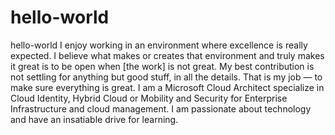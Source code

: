 # hello-world
hello-world
I enjoy working in an environment where excellence is really expected. I believe what makes or creates that environment and truly makes it great is to be open when [the work] is not great. My best contribution is not settling for anything but good stuff, in all the details. That is my job — to make sure everything is great. I am a Microsoft Cloud Architect specialize in Cloud Identity, Hybrid Cloud or Mobility and Security for Enterprise Infrastructure and cloud management. I am passionate about technology and have an insatiable drive for learning. 
